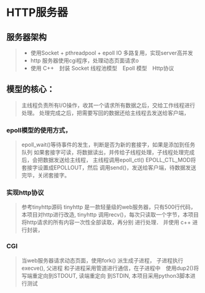 # HTTP服务器
## 服务器架构

>* 使用Socket + pthreadpool + epoll IO 多路复用，实现server高并发
>* http 服务器使用cgi程序，处理动态页面请求o
>* 使用 C++　封装 Socket 线程池模型　Epoll 模型　Http协议

## 模型的核心：
> 主线程负责所有I/O操作，收其一个请求所有数据之后，交给工作线程进行处理。
处理完成之后，把需要写回的数据还给主线程去发送给客户端，

### epoll模型的使用方式，
> epoll_wait()等待事件的发生，判断是否为新的套接字，如果是添加到任务队列
如果套接字可读，将数据读出，并传给子线程处理，子线程处理完成后，会把数据发送给主线程，
主线程调用epoll_ctl() EPOLL_CTL_MOD将套接字设置成EPOLLOUT，然后
调用send()，发送给客户端，待数据发送完毕，关闭套接字。

### 实现http协议
> 参考tinyhttp源码
tinyhttp 是一款轻量级的web服务器，只有500行代码，本项目对http进行改造, tinyhttp
调用recv()，每次只读取一个字节，本项目将http请求的所有内容一次性全部读取，再分别
进行处理． 并使用 c++ 进行封装，　

### CGI
> 当web服务器请求动态页面，使用fork() 派生成子进程， 子进程执行 execve(), 父进程
和子进程采用管道进行通信，在子进程中　使用dup2()将写端重定向到STDOUT, 读端重定向
到STDIN, 本项目采用python3脚本进行测试
